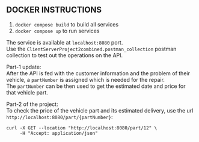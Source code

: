 ## DOCKER INSTRUCTIONS

1. `docker compose build` to build all services
2. `docker compose up` to run services

The service is available at `localhost:8080` port.\
Use the `ClientServerProject2combined.postman_collection` postman collection to test out the operations on the API.

Part-1 update: \
After the API is fed with the customer information and the problem of their vehicle, a `partNumber` is assigned which is needed for the repair. \
 The `partNumber` can be then used to get the estimated date and price for that vehicle part.

Part-2 of the project: \
To check the price of the vehicle part and its estimated delivery, use the url `http://localhost:8080/part/{partNumber}`:
```
curl -X GET --location "http://localhost:8080/part/12" \
     -H "Accept: application/json"
```